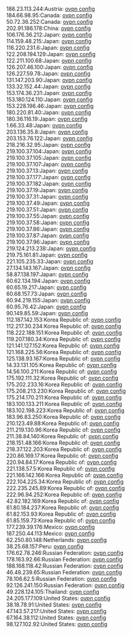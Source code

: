 188.23.113.244:Austria: [ovpn config](vpn/188_23_113_244.ovpn)  
184.66.98.95:Canada: [ovpn config](vpn/184_66_98_95.ovpn)  
50.72.36.252:Canada: [ovpn config](vpn/50_72_36_252.ovpn)  
202.91.186.178:China: [ovpn config](vpn/202_91_186_178.ovpn)  
106.176.36.212:Japan: [ovpn config](vpn/106_176_36_212.ovpn)  
114.159.48.215:Japan: [ovpn config](vpn/114_159_48_215.ovpn)  
116.220.231.6:Japan: [ovpn config](vpn/116_220_231_6.ovpn)  
122.208.194.129:Japan: [ovpn config](vpn/122_208_194_129.ovpn)  
122.211.100.68:Japan: [ovpn config](vpn/122_211_100_68.ovpn)  
126.207.46.100:Japan: [ovpn config](vpn/126_207_46_100.ovpn)  
126.227.59.78:Japan: [ovpn config](vpn/126_227_59_78.ovpn)  
131.147.203.90:Japan: [ovpn config](vpn/131_147_203_90.ovpn)  
133.32.152.44:Japan: [ovpn config](vpn/133_32_152_44.ovpn)  
153.174.36.231:Japan: [ovpn config](vpn/153_174_36_231.ovpn)  
153.180.124.110:Japan: [ovpn config](vpn/153_180_124_110.ovpn)  
153.228.196.46:Japan: [ovpn config](vpn/153_228_196_46.ovpn)  
180.220.81.40:Japan: [ovpn config](vpn/180_220_81_40.ovpn)  
180.36.116.19:Japan: [ovpn config](vpn/180_36_116_19.ovpn)  
1.66.33.48:Japan: [ovpn config](vpn/1_66_33_48.ovpn)  
203.136.35.8:Japan: [ovpn config](vpn/203_136_35_8.ovpn)  
203.153.76.122:Japan: [ovpn config](vpn/203_153_76_122.ovpn)  
218.216.32.95:Japan: [ovpn config](vpn/218_216_32_95.ovpn)  
219.100.37.104:Japan: [ovpn config](vpn/219_100_37_104.ovpn)  
219.100.37.105:Japan: [ovpn config](vpn/219_100_37_105.ovpn)  
219.100.37.107:Japan: [ovpn config](vpn/219_100_37_107.ovpn)  
219.100.37.13:Japan: [ovpn config](vpn/219_100_37_13.ovpn)  
219.100.37.177:Japan: [ovpn config](vpn/219_100_37_177.ovpn)  
219.100.37.182:Japan: [ovpn config](vpn/219_100_37_182.ovpn)  
219.100.37.19:Japan: [ovpn config](vpn/219_100_37_19.ovpn)  
219.100.37.31:Japan: [ovpn config](vpn/219_100_37_31.ovpn)  
219.100.37.49:Japan: [ovpn config](vpn/219_100_37_49.ovpn)  
219.100.37.51:Japan: [ovpn config](vpn/219_100_37_51.ovpn)  
219.100.37.55:Japan: [ovpn config](vpn/219_100_37_55.ovpn)  
219.100.37.58:Japan: [ovpn config](vpn/219_100_37_58.ovpn)  
219.100.37.86:Japan: [ovpn config](vpn/219_100_37_86.ovpn)  
219.100.37.87:Japan: [ovpn config](vpn/219_100_37_87.ovpn)  
219.100.37.96:Japan: [ovpn config](vpn/219_100_37_96.ovpn)  
219.124.213.238:Japan: [ovpn config](vpn/219_124_213_238.ovpn)  
219.75.161.81:Japan: [ovpn config](vpn/219_75_161_81.ovpn)  
221.105.235.33:Japan: [ovpn config](vpn/221_105_235_33.ovpn)  
27.134.143.167:Japan: [ovpn config](vpn/27_134_143_167.ovpn)  
58.87.138.197:Japan: [ovpn config](vpn/58_87_138_197.ovpn)  
60.62.134.194:Japan: [ovpn config](vpn/60_62_134_194.ovpn)  
60.65.19.217:Japan: [ovpn config](vpn/60_65_19_217.ovpn)  
60.68.157.73:Japan: [ovpn config](vpn/60_68_157_73.ovpn)  
60.94.219.155:Japan: [ovpn config](vpn/60_94_219_155.ovpn)  
60.95.76.42:Japan: [ovpn config](vpn/60_95_76_42.ovpn)  
90.149.85.59:Japan: [ovpn config](vpn/90_149_85_59.ovpn)  
112.187.142.153:Korea Republic of: [ovpn config](vpn/112_187_142_153.ovpn)  
112.217.30.234:Korea Republic of: [ovpn config](vpn/112_217_30_234.ovpn)  
118.222.188.151:Korea Republic of: [ovpn config](vpn/118_222_188_151.ovpn)  
119.207.180.34:Korea Republic of: [ovpn config](vpn/119_207_180_34.ovpn)  
121.141.127.152:Korea Republic of: [ovpn config](vpn/121_141_127_152.ovpn)  
121.168.225.56:Korea Republic of: [ovpn config](vpn/121_168_225_56.ovpn)  
125.138.93.167:Korea Republic of: [ovpn config](vpn/125_138_93_167.ovpn)  
14.33.131.105:Korea Republic of: [ovpn config](vpn/14_33_131_105.ovpn)  
14.56.100.211:Korea Republic of: [ovpn config](vpn/14_56_100_211.ovpn)  
175.192.111.32:Korea Republic of: [ovpn config](vpn/175_192_111_32.ovpn)  
175.202.233.16:Korea Republic of: [ovpn config](vpn/175_202_233_16.ovpn)  
175.208.213.230:Korea Republic of: [ovpn config](vpn/175_208_213_230.ovpn)  
175.214.170.211:Korea Republic of: [ovpn config](vpn/175_214_170_211.ovpn)  
183.100.133.211:Korea Republic of: [ovpn config](vpn/183_100_133_211.ovpn)  
183.102.198.223:Korea Republic of: [ovpn config](vpn/183_102_198_223.ovpn)  
183.96.83.250:Korea Republic of: [ovpn config](vpn/183_96_83_250.ovpn)  
210.123.49.88:Korea Republic of: [ovpn config](vpn/210_123_49_88.ovpn)  
211.219.130.96:Korea Republic of: [ovpn config](vpn/211_219_130_96.ovpn)  
211.38.84.140:Korea Republic of: [ovpn config](vpn/211_38_84_140.ovpn)  
218.151.48.166:Korea Republic of: [ovpn config](vpn/218_151_48_166.ovpn)  
218.37.122.203:Korea Republic of: [ovpn config](vpn/218_37_122_203.ovpn)  
220.86.169.17:Korea Republic of: [ovpn config](vpn/220_86_169_17.ovpn)  
220.94.84.17:Korea Republic of: [ovpn config](vpn/220_94_84_17.ovpn)  
221.138.57.5:Korea Republic of: [ovpn config](vpn/221_138_57_5.ovpn)  
221.166.142.166:Korea Republic of: [ovpn config](vpn/221_166_142_166.ovpn)  
222.104.225.34:Korea Republic of: [ovpn config](vpn/222_104_225_34.ovpn)  
222.235.245.89:Korea Republic of: [ovpn config](vpn/222_235_245_89.ovpn)  
222.96.94.252:Korea Republic of: [ovpn config](vpn/222_96_94_252.ovpn)  
42.82.182.169:Korea Republic of: [ovpn config](vpn/42_82_182_169.ovpn)  
61.80.184.237:Korea Republic of: [ovpn config](vpn/61_80_184_237.ovpn)  
61.82.153.93:Korea Republic of: [ovpn config](vpn/61_82_153_93.ovpn)  
61.85.159.73:Korea Republic of: [ovpn config](vpn/61_85_159_73.ovpn)  
177.239.39.176:Mexico: [ovpn config](vpn/177_239_39_176.ovpn)  
187.250.44.113:Mexico: [ovpn config](vpn/187_250_44_113.ovpn)  
62.250.80.148:Netherlands: [ovpn config](vpn/62_250_80_148.ovpn)  
38.25.68.157:Peru: [ovpn config](vpn/38_25_68_157.ovpn)  
176.62.78.246:Russian Federation: [ovpn config](vpn/176_62_78_246.ovpn)  
178.163.92.66:Russian Federation: [ovpn config](vpn/178_163_92_66.ovpn)  
188.168.118.42:Russian Federation: [ovpn config](vpn/188_168_118_42.ovpn)  
46.48.239.65:Russian Federation: [ovpn config](vpn/46_48_239_65.ovpn)  
78.106.62.5:Russian Federation: [ovpn config](vpn/78_106_62_5.ovpn)  
92.126.241.150:Russian Federation: [ovpn config](vpn/92_126_241_150.ovpn)  
49.228.124.105:Thailand: [ovpn config](vpn/49_228_124_105.ovpn)  
24.205.177.109:United States: [ovpn config](vpn/24_205_177_109.ovpn)  
38.18.78.91:United States: [ovpn config](vpn/38_18_78_91.ovpn)  
47.143.57.217:United States: [ovpn config](vpn/47_143_57_217.ovpn)  
67.164.38.112:United States: [ovpn config](vpn/67_164_38_112.ovpn)  
98.127.102.92:United States: [ovpn config](vpn/98_127_102_92.ovpn)  
